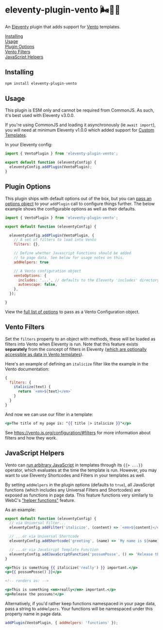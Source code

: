 # eleventy-plugin-vento 🌬️🎈🐀

An [Eleventy](https://11ty.dev/) plugin that adds support for [Vento](https://vento.js.org/) templates.

[Installing](#installing)<br>
[Usage](#usage)<br>
[Plugin Options](#plugin-options)<br>
[Vento Filters](#vento-filters)<br>
[JavaScript Helpers](#javascript-helpers)<br>

## Installing

```sh
npm install eleventy-plugin-vento
```

## Usage

This plugin is ESM only and cannot be required from CommonJS. As such, it's best used with Eleventy v3.0.0.

If you're using CommonJS and loading it asynchronously (ie `await import`), you will need at minimum Eleventy v1.0.0 which added support for [Custom Templates](https://www.11ty.dev/docs/languages/custom/).

In your Eleventy config:

```js
import { VentoPlugin } from 'eleventy-plugin-vento';

export default function (eleventyConfig) {
  eleventyConfig.addPlugin(VentoPlugin);
}
```

## Plugin Options

This plugin ships with default options out of the box, but you can [pass an options object](https://www.11ty.dev/docs/plugins/#plugin-configuration-options) to your `addPlugin` call to configure things further. The below example shows the configurable options as well as their defaults.

```js
import { VentoPlugin } from 'eleventy-plugin-vento';

export default function (eleventyConfig) {

  eleventyConfig.addPlugin(VentoPlugin, {
    // A set of filters to load into Vento
    filters: {},

    // Define whether Javascript Functions should be added
    // to page data. See below for usage notes on this.
    addHelpers: true

    // A Vento configuration object
    ventoOptions: {
      includes: '...', // defaults to the Eleventy 'includes' directory
      autoescape: false,
    },
  });

}
```

View the [full list of options](https://vento.js.org/configuration/#options/) to pass as a Vento Configuration object.

## Vento Filters

Set the `filters` property to an object with methods, these will be loaded as filters into Vento when Eleventy is run. Note that this feature exists **separately** from the concept of filters in Eleventy ([which are optionally accessible as data in Vento templates]()).

Here's an example of defining an `italicize` filter like the example in the Vento documentation:

```js
{
  filters: {
    italicize(text) {
      return `<em>${text}</em>`
    }
  }
}
```

And now we can use our filter in a template:

```hbs
<p>The title of my page is: "{{ title |> italicize }}"</p>
```

See https://vento.js.org/configuration/#filters for more information about filters and how they work.

## JavaScript Helpers

Vento can [run arbitrary JavaScript](https://vento.js.org/syntax/javascript/) in templates through its `{{> ...}}` operator, which evaluates at the time the template is run. However, you may want to use Eleventy Shortcodes and Filters in your templates as well.

By setting `addHelpers` in the plugin options (defaults to `true`), all JavaScript functions (which includes any Universal Filters and Shortcodes) are exposed as functions in page data. This feature functions very similarly to WebC's ["helper functions"](https://www.11ty.dev/docs/languages/javascript/#javascript-template-functions) feature.

As an example:

```js
export default function (eleventyConfig) {
  // via Universal Filter...
  eleventyConfig.addFilter('italicize', (content) => `<em>${content}</em>`);

  // ...or via Universal Shortcode
  eleventyConfig.addShortcode('greeting', (name) => `My name is ${name}`);

  // ...or via JavaScript Template Function
  eleventyConfig.addJavaScriptFunction('possumPosse', () => 'Release the possums!!!');
}
```

```hbs
<p>This is something {{ italicize('really') }} important.</p>
<p>{{ possumPosse() }}</p>

<!-- renders as: -->

<p>This is something <em>really</em> important.</p>
<p>Release the possums!</p>

```

Alternatively, if you'd rather keep functions namespaced in your page data, pass a string to `addHelpers`. Your functions will be namespaced under this property name in page data.

```js
addPlugin(VentoPlugin, { addHelpers: 'functions' });
```
